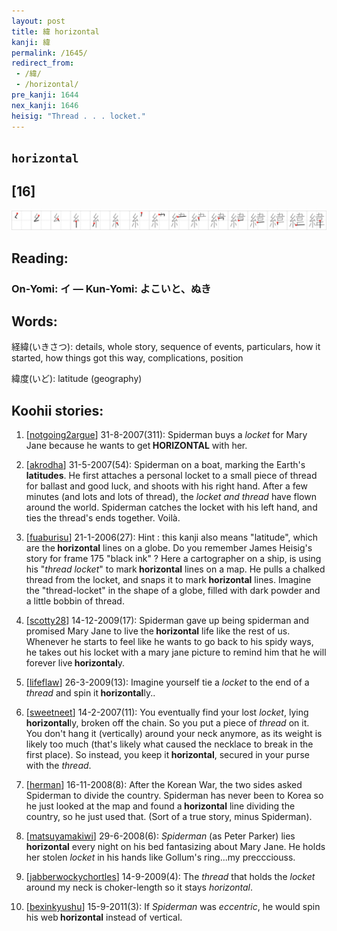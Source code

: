 ```yaml
---
layout: post
title: 緯 horizontal
kanji: 緯
permalink: /1645/
redirect_from:
 - /緯/
 - /horizontal/
pre_kanji: 1644
nex_kanji: 1646
heisig: "Thread . . . locket."
---
```


## `horizontal`

## [16]

<div class="stroke"><img src="../images/E7B7AF.png" /></div>

## Reading:

### On-Yomi: イ &mdash; Kun-Yomi: よこいと、ぬき

## Words:

経緯(いきさつ): details, whole story, sequence of events, particulars, how it started, how things got this way, complications, position

緯度(いど): latitude (geography)

## Koohii stories:

1) [<a href="http://kanji.koohii.com/profile/notgoing2argue">notgoing2argue</a>] 31-8-2007(311): Spiderman buys a <em>locket</em> for Mary Jane because he wants to get<strong> HORIZONTAL</strong> with her. 

2) [<a href="http://kanji.koohii.com/profile/akrodha">akrodha</a>] 31-5-2007(54): Spiderman on a boat, marking the Earth&#039;s <strong>latitudes</strong>. He first attaches a personal locket to a small piece of thread for ballast and good luck, and shoots with his right hand. After a few minutes (and lots and lots of thread), the <em>locket and thread</em> have flown around the world. Spiderman catches the locket with his left hand, and ties the thread&#039;s ends together. Voilà. 

3) [<a href="http://kanji.koohii.com/profile/fuaburisu">fuaburisu</a>] 21-1-2006(27): Hint : this kanji also means &quot;latitude&quot;, which are the<strong> horizontal</strong> lines on a globe. Do you remember James Heisig&#039;s story for frame 175 &quot;black ink&quot; ? Here a cartographer on a ship, is using his &quot;<em>thread locket</em>&quot; to mark<strong> horizontal</strong> lines on a map. He pulls a chalked thread from the locket, and snaps it to mark<strong> horizontal</strong> lines. Imagine the &quot;thread-locket&quot; in the shape of a globe, filled with dark powder and a little bobbin of thread. 

4) [<a href="http://kanji.koohii.com/profile/scotty28">scotty28</a>] 14-12-2009(17): Spiderman gave up being spiderman and promised Mary Jane to live the<strong> horizontal</strong> life like the rest of us. Whenever he starts to feel like he wants to go back to his spidy ways, he takes out his locket with a mary jane picture to remind him that he will forever live<strong> horizontal</strong>y. 

5) [<a href="http://kanji.koohii.com/profile/lifeflaw">lifeflaw</a>] 26-3-2009(13): Imagine yourself tie a <em>locket</em> to the end of a <em>thread</em> and spin it<strong> horizontal</strong>ly.. 

6) [<a href="http://kanji.koohii.com/profile/sweetneet">sweetneet</a>] 14-2-2007(11): You eventually find your lost <em>locket</em>, lying<strong> horizontal</strong>ly, broken off the chain. So you put a piece of <em>thread</em> on it. You don&#039;t hang it (vertically) around your neck anymore, as its weight is likely too much (that&#039;s likely what caused the necklace to break in the first place). So instead, you keep it<strong> horizontal</strong>, secured in your purse with the <em>thread</em>. 

7) [<a href="http://kanji.koohii.com/profile/herman">herman</a>] 16-11-2008(8): After the Korean War, the two sides asked Spiderman to divide the country. Spiderman has never been to Korea so he just looked at the map and found a<strong> horizontal</strong> line dividing the country, so he just used that. (Sort of a true story, minus Spiderman). 

8) [<a href="http://kanji.koohii.com/profile/matsuyamakiwi">matsuyamakiwi</a>] 29-6-2008(6): <em>Spiderman</em> (as Peter Parker) lies<strong> horizontal</strong> every night on his bed fantasizing about Mary Jane. He holds her stolen <em>locket</em> in his hands like Gollum&#039;s ring...my preccciouss. 

9) [<a href="http://kanji.koohii.com/profile/jabberwockychortles">jabberwockychortles</a>] 14-9-2009(4): The <em>thread</em> that holds the <em>locket</em> around my neck is choker-length so it stays <em>horizontal</em>. 

10) [<a href="http://kanji.koohii.com/profile/bexinkyushu">bexinkyushu</a>] 15-9-2011(3): If <em>Spiderman</em> was <em>eccentric</em>, he would spin his web<strong> horizontal</strong> instead of vertical. 
